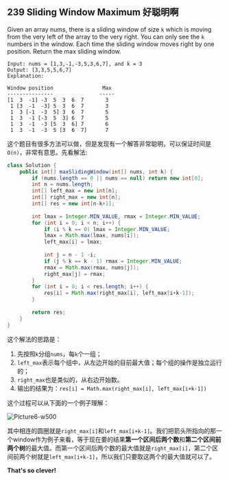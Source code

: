 ## 239 Sliding Window Maximum 好聪明啊

Given an array nums, there is a sliding window of size `k` which is moving from the very left of the array to the very right. You can only see the `k` numbers in the window. Each time the sliding window moves right by one position. Return the max sliding window.

    Input: nums = [1,3,-1,-3,5,3,6,7], and k = 3
    Output: [3,3,5,5,6,7] 
    Explanation: 
    
    Window position                Max
    ---------------               -----
    [1  3  -1] -3  5  3  6  7       3
     1 [3  -1  -3] 5  3  6  7       3
     1  3 [-1  -3  5] 3  6  7       5
     1  3  -1 [-3  5  3] 6  7       5
     1  3  -1  -3 [5  3  6] 7       6
     1  3  -1  -3  5 [3  6  7]      7

这个题目有很多方法可以做，但是发现有一个解答非常聪明，可以保证时间是`O(n)`，非常有意思。先看解法:

```java
class Solution {
    public int[] maxSlidingWindow(int[] nums, int k) {
        if (nums.length == 0 || nums == null) return new int[0];
        int n = nums.length;
        int[] left_max = new int[n];
        int[] right_max = new int[n];
        int[] res = new int[n-k+1];
        
        int lmax = Integer.MIN_VALUE, rmax = Integer.MIN_VALUE;
        for (int i = 0; i < n; i++) {
            if (i % k == 0) lmax = Integer.MIN_VALUE;
            lmax = Math.max(lmax, nums[i]);
            left_max[i] = lmax;
            
            int j = n - 1 -i;
            if (j % k == k - 1) rmax = Integer.MIN_VALUE;
            rmax = Math.max(rmax, nums[j]);
            right_max[j] = rmax;
        }
        for (int i = 0; i < res.length; i++) {
            res[i] = Math.max(right_max[i], left_max[i+k-1]);
        }
        
        return res;
    }
}
```

这个解法的思路是：

1. 先按照`k`分组`nums`，每`k`个一组；
2. `left_max`表示每个组中，从左边开始的目前最大值；每个组的操作是独立运行的；
3. `right_max`也是类似的，从右边开始数。
4. 输出的结果为：`res[i] = Math.max(right_max[i], left_max[i+k-1])`

这个过程可以从下面的一个例子理解：

![Picture6-w500](media/15310426731287/Picture6.png)

其中相连的圆圈就是`right_max[i]`和`left_max[i+k-1]`。我们把箭头所指向的那一个window作为例子来看，等于现在要的结果**第一个区间后两个数**和**第二个区间前两个树**的最大值。而第一个区间后两个数的最大值就是`right_max[i]`，第二个区间前两个树就是`left_max[i+k-1]`，所以我们只要取这两个的最大值就可以了。

**That's so clever!**

